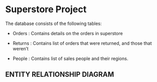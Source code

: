 # Superstore Project

The database consists of the following tables:

- Orders : Contains details on the orders in superstore

- Returns : Contains list of orders that were returned, and those that weren’t

- People  : Contains list of sales people and their regions.


## ENTITY RELATIONSHIP DIAGRAM

